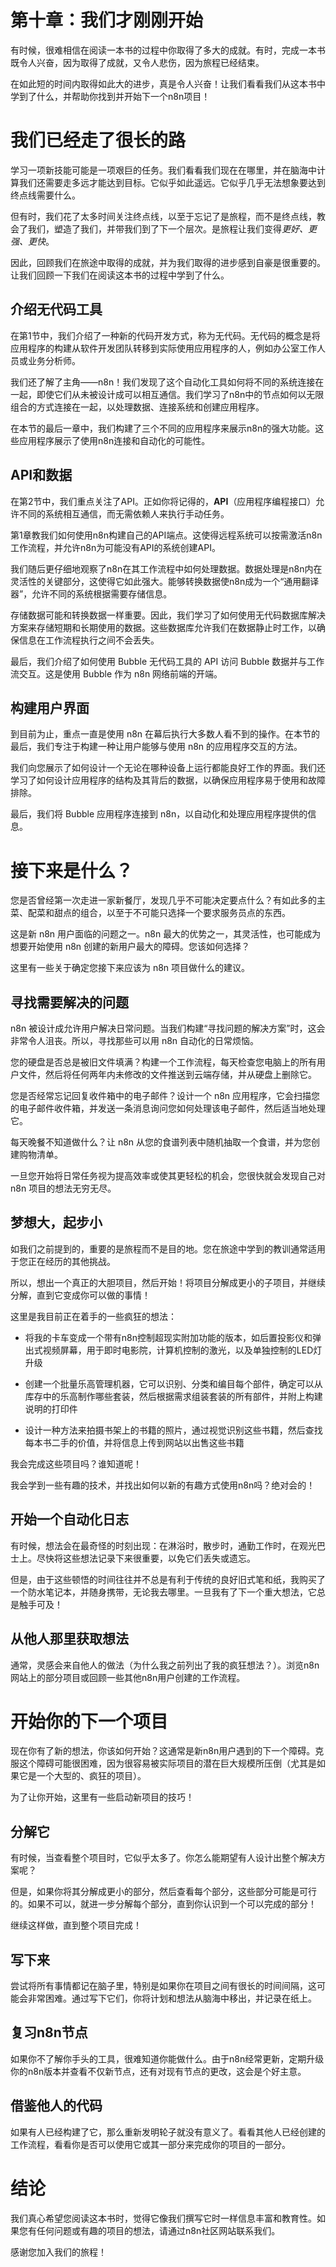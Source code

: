 # 第十章：我们才刚刚开始

有时候，很难相信在阅读一本书的过程中你取得了多大的成就。有时，完成一本书既令人兴奋，因为取得了成就，又令人悲伤，因为旅程已经结束。

在如此短的时间内取得如此大的进步，真是令人兴奋！让我们看看我们从这本书中学到了什么，并帮助你找到并开始下一个n8n项目！

# 我们已经走了很长的路

学习一项新技能可能是一项艰巨的任务。我们看看我们现在在哪里，并在脑海中计算我们还需要走多远才能达到目标。它似乎如此遥远。它似乎几乎无法想象要达到终点线需要什么。

但有时，我们花了太多时间关注终点线，以至于忘记了是旅程，而不是终点线，教会了我们，塑造了我们，并带我们到了下一个层次。是旅程让我们变得*更好、更强、更快*。

因此，回顾我们在旅途中取得的成就，并为我们取得的进步感到自豪是很重要的。让我们回顾一下我们在阅读这本书的过程中学到了什么。

## 介绍无代码工具

在第1节中，我们介绍了一种新的代码开发方式，称为无代码。无代码的概念是将应用程序的构建从软件开发团队转移到实际使用应用程序的人，例如办公室工作人员或业务分析师。

我们还了解了主角——n8n！我们发现了这个自动化工具如何将不同的系统连接在一起，即使它们从未被设计成可以相互通信。我们学习了n8n中的节点如何以无限组合的方式连接在一起，以处理数据、连接系统和创建应用程序。

在本节的最后一章中，我们构建了三个不同的应用程序来展示n8n的强大功能。这些应用程序展示了使用n8n连接和自动化的可能性。

## API和数据

在第2节中，我们重点关注了API。正如你将记得的，**API**（应用程序编程接口）允许不同的系统相互通信，而无需依赖人来执行手动任务。

第1章教我们如何使用n8n构建自己的API端点。这使得远程系统可以按需激活n8n工作流程，并允许n8n为可能没有API的系统创建API。

我们随后更仔细地观察了n8n在其工作流程中如何处理数据。数据处理是n8n内在灵活性的关键部分，这使得它如此强大。能够转换数据使n8n成为一个“通用翻译器”，允许不同的系统根据需要存储信息。

存储数据可能和转换数据一样重要。因此，我们学习了如何使用无代码数据库解决方案来存储短期和长期使用的数据。这些数据库允许我们在数据静止时工作，以确保信息在工作流程执行之间不会丢失。

最后，我们介绍了如何使用 Bubble 无代码工具的 API 访问 Bubble 数据并与工作流交互。这是使用 Bubble 作为 n8n 网络前端的开端。

## 构建用户界面

到目前为止，重点一直是使用 n8n 在幕后执行大多数人看不到的操作。在本节的最后，我们专注于构建一种让用户能够与使用 n8n 的应用程序交互的方法。

我们向您展示了如何设计一个无论在哪种设备上运行都能良好工作的界面。我们还学习了如何设计应用程序的结构及其背后的数据，以确保应用程序易于使用和故障排除。

最后，我们将 Bubble 应用程序连接到 n8n，以自动化和处理应用程序提供的信息。

# 接下来是什么？

您是否曾经第一次走进一家新餐厅，发现几乎不可能决定要点什么？有如此多的主菜、配菜和甜点的组合，以至于不可能只选择一个要求服务员点的东西。

这是新 n8n 用户面临的问题之一。n8n 最大的优势之一，其灵活性，也可能成为想要开始使用 n8n 创建的新用户最大的障碍。您该如何选择？

这里有一些关于确定您接下来应该为 n8n 项目做什么的建议。

## 寻找需要解决的问题

n8n 被设计成允许用户解决日常问题。当我们构建“寻找问题的解决方案”时，这会非常令人沮丧。所以，寻找那些可以用 n8n 自动化的日常烦恼。

您的硬盘是否总是被旧文件填满？构建一个工作流程，每天检查您电脑上的所有用户文件，然后将任何两年内未修改的文件推送到云端存储，并从硬盘上删除它。

您是否经常忘记回复收件箱中的电子邮件？设计一个 n8n 应用程序，它会扫描您的电子邮件收件箱，并发送一条消息询问您如何处理该电子邮件，然后适当地处理它。

每天晚餐不知道做什么？让 n8n 从您的食谱列表中随机抽取一个食谱，并为您创建购物清单。

一旦您开始将日常任务视为提高效率或使其更轻松的机会，您很快就会发现自己对 n8n 项目的想法无穷无尽。

## 梦想大，起步小

如我们之前提到的，重要的是旅程而不是目的地。您在旅途中学到的教训通常适用于您正在经历的其他挑战。

所以，想出一个真正的大胆项目，然后开始！将项目分解成更小的子项目，并继续分解，直到它变成你可以做的事情！

这里是我目前正在着手的一些疯狂的想法：

+   将我的卡车变成一个带有n8n控制超现实附加功能的版本，如后置投影仪和弹出式视频屏幕，用于即时电影院，计算机控制的激光，以及单独控制的LED灯升级

+   创建一个批量乐高管理机器，它可以识别、分类和编目每个部件，确定可以从库存中的乐高制作哪些套装，然后根据需求组装套装的所有部件，并附上构建说明的打印件

+   设计一种方法来拍摄书架上的书籍的照片，通过视觉识别这些书籍，然后查找每本书二手的价值，并将信息上传到网站以出售这些书籍

我会完成这些项目吗？谁知道呢！

我会学到一些有趣的技术，并找出如何以新的有趣方式使用n8n吗？绝对会的！

## 开始一个自动化日志

有时候，想法会在最奇怪的时刻出现：在淋浴时，散步时，通勤工作时，在观光巴士上。尽快将这些想法记录下来很重要，以免它们丢失或遗忘。

但是，由于这些顿悟的时间往往并不总是有利于传统的良好旧式笔和纸，我购买了一个防水笔记本，并随身携带，无论我去哪里。一旦我有了下一个重大想法，它总是触手可及！

## 从他人那里获取想法

通常，灵感会来自他人的做法（为什么我之前列出了我的疯狂想法？）。浏览n8n网站上的部分项目或回顾一些其他n8n用户创建的工作流程。

# 开始你的下一个项目

现在你有了新的想法，你该如何开始？这通常是新n8n用户遇到的下一个障碍。克服这个障碍可能很困难，因为很容易被实际项目的潜在巨大规模所压倒（尤其是如果它是一个大型的、疯狂的项目）。

为了让你开始，这里有一些启动新项目的技巧！

## 分解它

有时候，当查看整个项目时，它似乎太多了。你怎么能期望有人设计出整个解决方案呢？

但是，如果你将其分解成更小的部分，然后查看每个部分，这些部分可能是可行的。如果不可以，就进一步分解每个部分，直到你认识到一个可以完成的部分！

继续这样做，直到整个项目完成！

## 写下来

尝试将所有事情都记在脑子里，特别是如果你在项目之间有很长的时间间隔，这可能会非常困难。通过写下它们，你将计划和想法从脑海中移出，并记录在纸上。

## 复习n8n节点

如果你不了解你手头的工具，很难知道你能做什么。由于n8n经常更新，定期升级你的n8n版本并查看不仅新节点，还有对现有节点的更改，这会是个好主意。

## 借鉴他人的代码

如果有人已经构建了它，那么重新发明轮子就没有意义了。看看其他人已经创建的工作流程，看看你是否可以使用它或其一部分来完成你的项目的一部分。

# 结论

我们真心希望您阅读这本书时，觉得它像我们撰写它时一样信息丰富和教育性。如果您有任何问题或有趣的项目的想法，请通过n8n社区网站联系我们。

感谢您加入我们的旅程！
